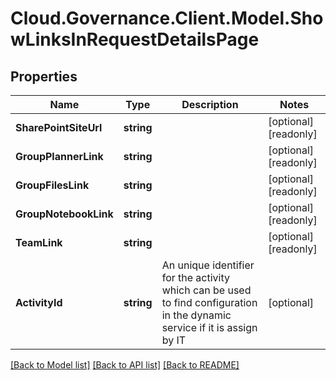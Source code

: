 # Cloud.Governance.Client.Model.ShowLinksInRequestDetailsPage
## Properties

Name | Type | Description | Notes
------------ | ------------- | ------------- | -------------
**SharePointSiteUrl** | **string** |  | [optional] [readonly] 
**GroupPlannerLink** | **string** |  | [optional] [readonly] 
**GroupFilesLink** | **string** |  | [optional] [readonly] 
**GroupNotebookLink** | **string** |  | [optional] [readonly] 
**TeamLink** | **string** |  | [optional] [readonly] 
**ActivityId** | **string** | An unique identifier for the activity which can be used to find configuration in the dynamic service if it is assign by IT | [optional] 

[[Back to Model list]](../README.md#documentation-for-models) [[Back to API list]](../README.md#documentation-for-api-endpoints) [[Back to README]](../README.md)

